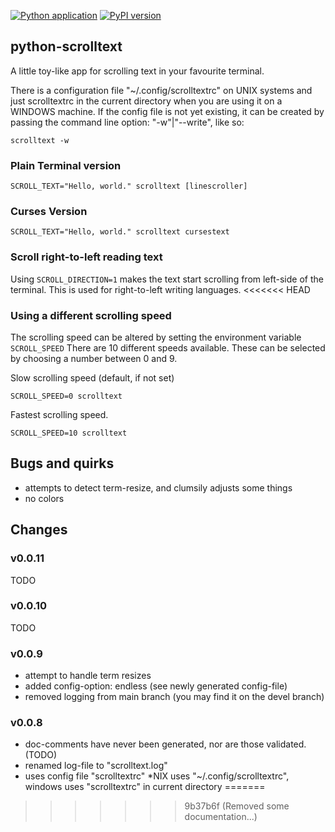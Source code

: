 [![Python application](https://github.com/jimdeekepler/python-scrolltext/actions/workflows/python-app.yml/badge.svg)](https://github.com/jimdeekepler/python-scrolltext/actions/workflows/python-app.yml)
[![PyPI version](https://img.shields.io/pypi/v/scrolltext.svg)](https://pypi.org/project/scrolltext/)


## python-scrolltext

A little toy-like app for scrolling text in your favourite terminal.

There is a configuration file "~/.config/scrolltextrc" on UNIX systems and just scrolltextrc in the
current directory when you are using it on a WINDOWS machine. If the config file is not yet
existing, it can be created by passing the command line option: "-w"|"--write", like so:

    scrolltext -w


### Plain Terminal version

    SCROLL_TEXT="Hello, world." scrolltext [linescroller]


### Curses Version

    SCROLL_TEXT="Hello, world." scrolltext cursestext


### Scroll right-to-left reading text

Using `SCROLL_DIRECTION=1` makes the text start scrolling from left-side of the terminal.
This is used for right-to-left writing languages.
<<<<<<< HEAD


### Using a different scrolling speed

The scrolling speed can be altered by setting the environment variable `SCROLL_SPEED`
There are 10 different speeds available. These can be selected by choosing a
number between 0 and 9.

Slow scrolling speed (default, if not set)

    SCROLL_SPEED=0 scrolltext


Fastest scrolling speed.

    SCROLL_SPEED=10 scrolltext


## Bugs and quirks

 - attempts to detect term-resize, and clumsily adjusts some things
 - no colors


## Changes

### v0.0.11

TODO

### v0.0.10

TODO

### v0.0.9

 - attempt to handle term resizes
 - added config-option: endless  (see newly generated config-file)
 - removed logging from main branch (you may find it on the devel branch)

### v0.0.8

 - doc-comments have never been generated, nor are those validated. (TODO)
 - renamed log-file to "scrolltext.log"
 - uses config file "scrolltextrc"
   \*NIX uses "~/.config/scrolltextrc", windows uses "scrolltextrc" in current directory
=======
>>>>>>> 9b37b6f (Removed some documentation...)
